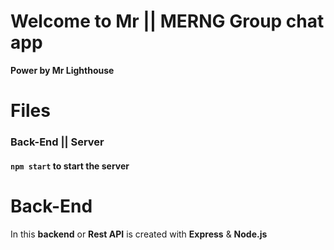 # Welcome to Mr || MERNG Group chat app

**Power by Mr Lighthouse**

# Files

### Back-End || Server

#### `npm start` to start the server

# Back-End

In this **backend** or **Rest API** is created with **Express** & **Node.js**
